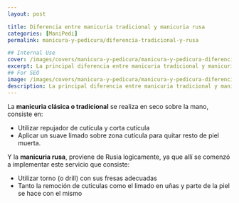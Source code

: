 ```yaml
---
layout: post

title: Diferencia entre manicuria tradicional y manicuria rusa
categories: [ManiPedi]
permalink: manicura-y-pedicura/diferencia-tradicional-y-rusa

## Internal Use
cover: /images/covers/manicura-y-pedicura/manicura-y-pedicura-diferencia-tradicional-y-rusa-cover.jpg
excerpt: La principal diferencia entre manicuria tradicional y manicuria rusa son los elementos y técnicas a utilizar. En la tradicional el limado se hace con una lima mientras que en la rusa con un...
## For SEO
image: /images/covers/manicura-y-pedicura/manicura-y-pedicura-diferencia-tradicional-y-rusa.jpg
description: La principal diferencia entre manicuria tradicional y manicuria rusa son los elementos y técnicas a utilizar. En la tradicional el limado se hace con una lima mientras que en la rusa con un...
---
```


La **manicuria clásica o tradicional** se realiza en seco sobre la mano, consiste en:
+ Utilizar repujador de cutícula y corta cutícula
+ Aplicar un suave limado sobre zona cutícula para quitar resto de piel muerta.

Y la **manicuria rusa**, proviene de Rusia logicamente, ya que allí se comenzó a implementar este servicio que consiste:
+ Utilizar torno (o drill) con sus fresas adecuadas
+ Tanto la remoción de cuticulas como el limado en uñas y parte de la piel se hace con el mismo 